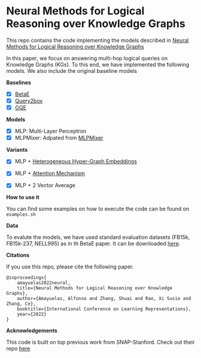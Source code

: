 # Neural Methods for Logical Reasoning over Knowledge Graphs
This repo contains the code implementing the models described in [Neural Methods for Logical Reasoning over Knowledge Graphs](https://openreview.net/forum?id=tgcAoUVHRIB)

In this paper, we focus on answering multi-hop logical queries on Knowledge Graphs (KGs). To this end, we have implemented the following models. We also include the original baseline models

**Baselines**
- [x] [BetaE](https://arxiv.org/abs/2010.11465)
- [x] [Query2box](https://arxiv.org/abs/2002.05969)
- [x] [GQE](https://arxiv.org/abs/1806.01445)

**Models**
- [x] MLP: Multi-Layer Perceptron
- [x] MLPMixer: Adpated from [MLPMixer](https://arxiv.org/abs/2105.01601)

**Variants**
- [x] MLP + [Heterogeneous Hyper-Graph Embeddings](https://arxiv.org/abs/2010.10728)
- [x] MLP + [Attention Mechanism](https://arxiv.org/pdf/1706.03762.pdf)
- [x] MLP + 2 Vector Average


**How to use it**

You can find some examples on how to execute the code can be found on `examples.sh`

**Data**

To evalute the models, we have used standard evaluation datasets (FB15k, FB15k-237, NELL995) as in th BetaE paper. It can be downloaded [here](https://drive.google.com/drive/folders/1vCPaHL0RqksyVcaE_jFzpWIAe7DdeSzo?usp=sharing).

**Citations**

If you use this repo, please cite the following paper.

```
@inproceedings{
    amayuelas2022neural,
    title={Neural Methods for Logical Reasoning over Knowledge Graphs},
    author={Amayuelas, Alfonso and Zhang, Shuai and Rao, Xi Susie and Zhang, Ce},
    booktitle={International Conference on Learning Representations},
    year={2022}
}
```

**Acknowledgements**

This code is built on top previous work from SNAP-Stanford. Check out their repo [here](https://github.com/snap-stanford/KGReasoning)
